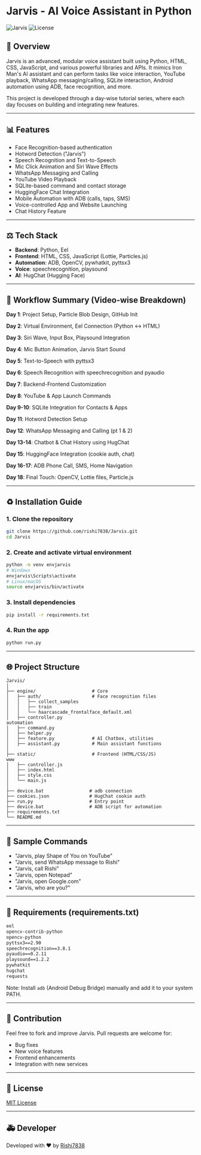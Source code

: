 # Jarvis - AI Voice Assistant in Python

![Jarvis](https://img.shields.io/badge/Voice%20Assistant-Python-blue)
![License](https://img.shields.io/badge/license-MIT-green)

## 🚀 Overview

Jarvis is an advanced, modular voice assistant built using Python, HTML, CSS, JavaScript, and various powerful libraries and APIs. It mimics Iron Man's AI assistant and can perform tasks like voice interaction, YouTube playback, WhatsApp messaging/calling, SQLite interaction, Android automation using ADB, face recognition, and more.

This project is developed through a day-wise tutorial series, where each day focuses on building and integrating new features.

---

## 📊 Features

* Face Recognition-based authentication
* Hotword Detection ("Jarvis")
* Speech Recognition and Text-to-Speech
* Mic Click Animation and Siri Wave Effects
* WhatsApp Messaging and Calling
* YouTube Video Playback
* SQLite-based command and contact storage
* HuggingFace Chat Integration
* Mobile Automation with ADB (calls, taps, SMS)
* Voice-controlled App and Website Launching
* Chat History Feature

---

## ⚖️ Tech Stack

* **Backend**: Python, Eel
* **Frontend**: HTML, CSS, JavaScript (Lottie, Particles.js)
* **Automation**: ADB, OpenCV, pywhatkit, pyttsx3
* **Voice**: speechrecognition, playsound
* **AI**: HugChat (Hugging Face)

---

## 📆 Workflow Summary (Video-wise Breakdown)

**Day 1**: Project Setup, Particle Blob Design, GitHub Init

**Day 2**: Virtual Environment, Eel Connection (Python <-> HTML)

**Day 3**: Siri Wave, Input Box, Playsound Integration

**Day 4**: Mic Button Animation, Jarvis Start Sound

**Day 5**: Text-to-Speech with pyttsx3

**Day 6**: Speech Recognition with speechrecognition and pyaudio

**Day 7**: Backend-Frontend Customization

**Day 8**: YouTube & App Launch Commands

**Day 9-10**: SQLite Integration for Contacts & Apps

**Day 11**: Hotword Detection Setup

**Day 12**: WhatsApp Messaging and Calling (pt 1 & 2)

**Day 13-14**: Chatbot & Chat History using HugChat

**Day 15**: HuggingFace Integration (cookie auth, chat)

**Day 16-17**: ADB Phone Call, SMS, Home Navigation

**Day 18**: Final Touch: OpenCV, Lottie files, Particle.js

---

## ♻️ Installation Guide

### 1. Clone the repository

```bash
git clone https://github.com/rishi7838/Jarvis.git
cd Jarvis
```

### 2. Create and activate virtual environment

```bash
python -m venv envjarvis
# Windows
envjarvis\Scripts\activate
# Linux/macOS
source envjarvis/bin/activate
```

### 3. Install dependencies

```bash
pip install -r requirements.txt
```

### 4. Run the app

```bash
python run.py
```

---

## 🌐 Project Structure

```
Jarvis/
│
├── engine/                     # Core    
│   ├── auth/                   # Face recognition files
│   │   ├── collect_samples
│   │   ├── train
│   │   └── haarcascade_frontalface_default.xml
│   ├── controller.py             
automation
│   ├── command.py
│   ├── helper.py
│   ├── feature.py              # AI Chatbox, utilities
│   ├── assistant.py            # Main assistant functions
│
├── static/                     # Frontend (HTML/CSS/JS)
www
│   ├── controller.js
│   ├── index.html
│   ├── style.css
│   └── main.js
│
├── device.bat                 # adb connection
├── cookies.json               # HugChat cookie auth
├── run.py                     # Entry point
├── device.bat                 # ADB script for automation
├── requirements.txt
└── README.md
```

---

## 📁 Sample Commands

* "Jarvis, play Shape of You on YouTube"
* "Jarvis, send WhatsApp message to Rishi"
* "Jarvis, call Rishi"
* "Jarvis, open Notepad"
* "Jarvis, open Google.com"
* "Jarvis, who are you?"

---

## 💼 Requirements (requirements.txt)

```txt
eel
opencv-contrib-python
opencv-python
pyttsx3==2.90
speechrecognition==3.8.1
pyaudio==0.2.11
playsound==1.2.2
pywhatkit
hugchat
requests
```

Note: Install `adb` (Android Debug Bridge) manually and add it to your system PATH.

---

## 🚧 Contribution

Feel free to fork and improve Jarvis. Pull requests are welcome for:

* Bug fixes
* New voice features
* Frontend enhancements
* Integration with new services

---

## 📄 License

[MIT License](https://opensource.org/licenses/MIT)

---

## 🚑 Developer

Developed with ❤️ by [Rishi7838](https://github.com/rishi7838)
